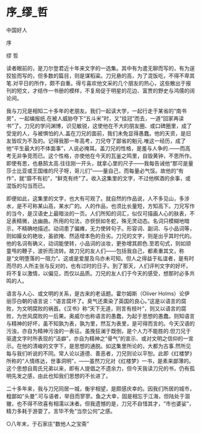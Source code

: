 # 序_缪_哲

中国好人

序

缪 哲

读者眼前的，是刀尔登君近十年来文字的一选集。其中有为遣无聊而写的，有为逞狡狯而写的，但多数的篇目，则是谋稻粱。刀兄悬的高，为了混饭吃，不得不卑其笔.对平日的所作，颇不自重。得亏喜欢他文采的几个朋友的热心，这些散出于报刊的短文，才结作一书册的模样，不复局促于明星的花边、富贾的野史与鸿儒的阔论间。

我与刀兄是相知二十多年的老朋友。我们一起读大学，一起行走于某省的“南书房”，一起编报纸.在被人威胁夺下“五斗米”时，又“挂冠”而去，一道“回家再读书”了。刀兄的学问渊博，识见敏锐，这使他在不大的朋友圈、或口碑圈里，成了受宠的人，与被惧怕的人.盖在刀兄的面前，我们未免显得愚蠢。他的天资，是旧友皆叹为不及的。记得我那一年高考，刀兄夺了鄙省的魁元.唯这一经历，成了他“平生最大的不体面事”，人说必掩耳。盖刀兄的性格，是羞与人争的.——而高考无非争竞而已。这个性格，亦使他在今天的瓦釜之鸣里，自毁黄钟，不思所作。即使有思，也悬鹄太高.往往刚一开头，就拿心里的尺子——我每告诫他“那可是量莎士比亚或王国维的尺子呀，哥儿们”——量自己，而每量必气馁。故他的“有作”，就“靡不有初”，“鲜克有终”了。收入这集里的文字，不过他棋酒的余事，或混饭的勾当而已。

即便如此，这集里的文字，也大有可观了。就自然的作品说，人不多见山，多涉水，是不可称某山高，某水广的。人的作品，也须比长量短，方知高下。刀兄写作的当今，是汉语史上最暗淡的一页。人们所知的词汇，似仅可描画人心的肤表，不足表精微，达幽曲。所用的句法，亦恹恹如冬蛇，殊无灵动态。名词只模糊地暗示，不精确地描述。动词患了偏瘫，无力使转句子。形容词、副词、与小品词等，则如嫫女的艳妆，虽欲掩、然适增本色的丑劣。刀兄的文字，则是出乎其时代的。他的名词有确义，动词能使转，小品词的淡妆，更弥增其颜色.至若句式，则如顽童甩的鞭子，波折而流转。故刀兄的友人们——包括我自己，都素重其文，称是“文明堕落的一阻力”。这或是爱屋及乌亦未可知。但人之得益于私谊者，是有时而尽的.人所主张与反对的，也有过时的日子。到了那天，人们评判文字的好坏，将不复以激情，以偏见，而仅以品质。刀兄的友人们于今天的感受，想那时必多共鸣的人。

语言与人心、或文明的关系，是古来的老话题。霍尔姆斯（Oliver Holms）论伊丽莎白朝的语言说：“语言腐坏了。臭气还熏染了英国的良心。”这是以语言的腐败，为文明腐败的祸首。《汉书》称“天下无道，则言有枝叶”，则又以语言的腐败，为世风腐败的一后果。奥威尔也称语言的愚蠢，为起于思想的愚蠢。则知语言与精神的好坏，虽不知孰为表，孰为里，然互为表里，是可得而言的。今天汉语的污浊，亦自为精神污浊的一表征。虽挽狂澜于既倒，是个人力不能胜的.但刀兄于驱遣文字时所表现的“洁癖”，亦自为精神之“骨气”的宣示、或对文明之信仰的一宣示。在他的清峻的文字下，是思想的通脱。如这集里所论的，大都为古事.然所见每与我们听说的不同。常人论以道德、善恶者，刀兄则论以平恕。此即《红楼梦》所称的“人情练达，世事洞明”，——虽然刀兄对《红楼梦》一书，是素来鄙薄的。这个思想自周氏兄弟以来，即有人提倡之不遗余力，但今天我读刀兄的书，仍有孤明先发之感，由此也知我们思想的不长进了。

二十多年来，我与刀兄同居一城，衡宇相望，是颇感庆幸的。因我们所居的城市，粗鄙如“头曼”.可与语者，举目而寥寥。鱼之大幸，固是相忘于江海，但陆处于涸辙，也不得不欣喜有相濡以沫者。但我遗憾的是，刀兄不自惜其才，“市也婆娑”，精力多耗于游耍了。言毕不免“当奈公何”之感。

○八年末，于石家庄“数他人之宝斋”